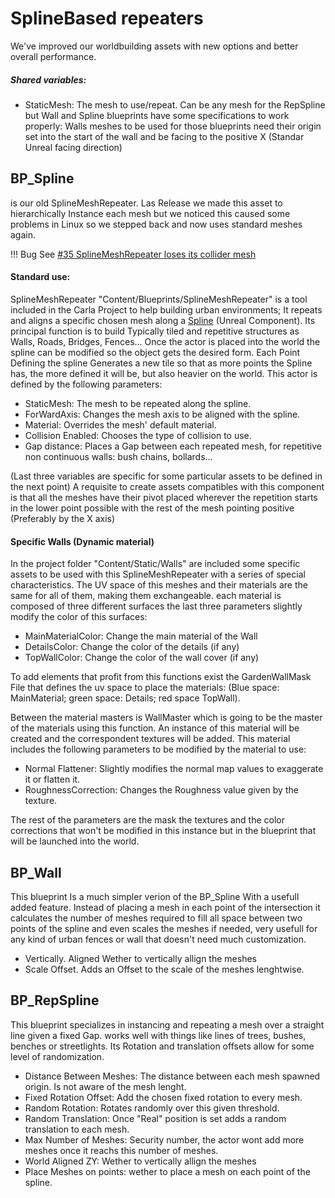 <h1>SplineBased repeaters</h1>

We've improved our worldbuilding assets with new options and better overall performance. 

<h5> Shared variables:</h5>
  
  - StaticMesh: The mesh to use/repeat. Can be any mesh for the RepSpline but Wall and Spline blueprints have some specifications to work properly: Walls meshes to be used for those blueprints need their origin set into the start of the wall and be facing to the positive X (Standar Unreal facing direction)  

  

<h2>BP_Spline</h2>

 is our old SplineMeshRepeater. Las Release we made this asset to hierarchically Instance each mesh but we noticed this caused some problems in Linux so we stepped back and now uses standard meshes again.

!!! Bug
    See [#35 SplineMeshRepeater loses its collider mesh](https://github.com/carla-simulator/carla/issues/35)

<h4>Standard use:</h4>

SplineMeshRepeater "Content/Blueprints/SplineMeshRepeater" is a tool included in
the Carla Project to help building urban environments; It repeats and aligns a
specific chosen mesh along a
[Spline](https://docs.unrealengine.com/latest/INT/Engine/BlueprintSplines/Reference/SplineEditorTool/index.html)
(Unreal Component). Its principal function is to build Typically tiled and
repetitive structures as Walls, Roads, Bridges, Fences... Once the actor is
placed into the world the spline can be modified so the object gets the desired
form. Each Point Defining the spline Generates a new tile so that as more points
the Spline has, the more defined it will be, but also heavier on the world. This
actor is defined by the following parameters:

  - StaticMesh: The mesh to be repeated along the spline.
  - ForWardAxis: Changes the mesh axis to be aligned with the spline.
  - Material: Overrides the mesh' default material.
  - Collision Enabled: Chooses the type of collision to use.
  - Gap distance: Places a Gap between each repeated mesh, for repetitive non continuous walls: bush chains, bollards...

(Last three variables are specific for some particular assets to be defined in
the next point) A requisite to create assets compatibles with this component is
that all the meshes have their pivot placed wherever the repetition starts in
the lower point possible with the rest of the mesh pointing positive (Preferably
by the X axis)


<h4>Specific Walls (Dynamic material)</h4>

In the project folder "Content/Static/Walls" are included some specific assets
to be used with this SplineMeshRepeater with a series of special
characteristics. The UV space of this meshes and their materials are the same
for all of them, making them exchangeable. each material is composed of three
different surfaces the last three parameters slightly modify the color of this
surfaces:

  - MainMaterialColor: Change the main material of the Wall
  - DetailsColor: Change the color of the details (if any)
  - TopWallColor: Change the color of the wall cover (if any)

   To add elements that profit from this functions exist the GardenWallMask File that defines the uv space to place the materials: (Blue space: MainMaterial; green space: Details; red space TopWall).

Between the material masters is WallMaster which is going to be the master of
the materials using this function. An instance of this material will be created
and the correspondent textures will be added. This material includes the
following parameters to be modified by the material to use:

  - Normal Flattener: Slightly modifies the normal map values to exaggerate it or flatten it.
  - RoughnessCorrection: Changes the Roughness value given by the texture.

The rest of the parameters are the mask the textures and the color corrections
that won't be modified in this instance but in the blueprint that will be
launched into the world.

<h2>BP_Wall</h2>
This blueprint Is a much simpler verion of the BP_Spline With a usefull added feature. Instead of placing a mesh in each point of the intersection it calculates the number of meshes required to fill all space between two points of the spline and even scales the meshes if needed, very usefull for any kind of urban fences or wall that doesn't need much customization.

  - Vertically. Aligned Wether to vertically allign the meshes
  - Scale Offset. Adds an Offset to the scale of the meshes lenghtwise. 


<h2>BP_RepSpline</h2>
This blueprint specializes in instancing and repeating a mesh over a straight line given a fixed Gap. works well with things like lines of trees, bushes, benches or streetlights. Its Rotation and translation offsets allow for some level of randomization.  

  - Distance Between Meshes: The distance between each mesh spawned origin. Is not aware of the mesh lenght.
  - Fixed Rotation Offset: Add the chosen fixed rotation to every mesh.
  - Random Rotation: Rotates randomly over this given threshold.
  - Random Translation: Once "Real" position is set adds a random translation to each mesh.
  - Max Number of Meshes: Security number, the actor wont add more meshes once it reachs this number of meshes.
  - World Aligned ZY: Wether to vertically allign the meshes
  - Place Meshes on points: wether to place a mesh on each point of the spline.




